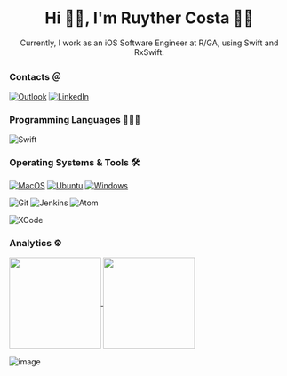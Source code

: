 
<h1 align='center'>
  Hi 🙋‍♂️, I'm Ruyther Costa 👨‍💻
</h1>

<p align='center'>
  Currently, I work as an iOS Software Engineer at R/GA, using Swift and RxSwift.
</p>

### Contacts ＠

[![Outlook](https://img.shields.io/badge/Microsoft_Outlook-0078D4?style=for-the-badge&logo=microsoft-outlook&logoColor=white)](mailto:ruy_fusion@hotmail.com.com)
[![LinkedIn](https://img.shields.io/badge/linkedin-%230077B5.svg?style=for-the-badge&logo=LinkedIn&logoColor=white)](https://www.linkedin.com/in/ruyther-parente-da-costa-3781136a/?locale=en_US)

### Programming Languages 👨🏻‍💻

![Swift](https://img.shields.io/badge/Swift-FA7343?style=for-the-badge&logo=swift&logoColor=white)

### Operating Systems & Tools 🛠 

[![MacOS](https://img.shields.io/badge/MacOS-%23555555?style=flat&logo=macos&logoColor=white)](https://www.apple.com/macos/)
[![Ubuntu](https://img.shields.io/badge/Ubuntu-%23555555?style=flat&logo=ubuntu&logoColor=white)](https://ubuntu.com/)
[![Windows](https://img.shields.io/badge/Windows-%23555555?style=flat&logo=windows&logoColor=white)](https://www.microsoft.com/en-us/windows)

![Git](https://img.shields.io/badge/Git-F05032?style=for-the-badge&logo=git&logoColor=white)
![Jenkins](https://img.shields.io/badge/Jenkins-D24939?style=for-the-badge&logo=Jenkins&logoColor=white)
![Atom](https://img.shields.io/badge/Atom-66595C?style=for-the-badge&logo=Atom&logoColor=white)

![XCode](https://img.shields.io/badge/Xcode-007ACC?style=flat-square&logo=Xcode&logoColor=white)

### Analytics ⚙️

<p>
  <a href="https://github.com/Themakew/github-readme-stats">
    <img
      align="center"
      height="165"
      src="https://github-readme-stats.vercel.app/api?username=Themakew&count_private=true&show_icons=true&custom_title=Ruyther's%20Github%20Stats&hide=issues&theme=vision-friendly-dark"
    />
  </a>
  
  <a href="https://github.com/Themakew/github-readme-stats">
    <img
      align="center"
      height="165"
      src="https://github-readme-streak-stats.herokuapp.com/?user=Themakew&hide_border=true&theme=vision-friendly-dark"
    />
  </a>
</p>

![image](https://leetcode-stat-api.herokuapp.com/Themakew/theme=dark)

